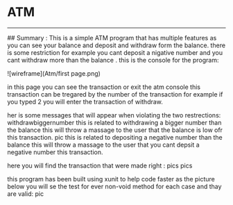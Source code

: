 # ATM
<hr>
## Summary :
This is a simple ATM program that has multiple features as you can see your balance and deposit and withdraw form the balance.
there is some restriction for example you cant deposit a nigative number and you cant withdraw more than the balance .
this is the console for the program:

 ![wireframe](Atm/first page.png)


in this page you can see the transaction or exit the atm console this transaction can be tregared by the number of the transaction for example if you typed 2
you will enter the transaction of withdraw.

her is some messages that will appear when violating the two restrections:
withdrawbiggernumber
this is related to withdrawing a bigger number than the balance this will throw a massage to the user that the balance is low ofr this transaction.
pic 
this is related to depositing a negative number  than the balance this will throw a massage to the user that you cant depsit a negative number this transaction.


here you will find the transaction that were made right :
pics pics 

this program has been built  using xunit to help code faster as the picture below you will se the test for ever non-void method for each case and thay are valid:
pic
